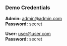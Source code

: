 ### Demo Credentials

**Admin:** admin@admin.com  
**Password:** secret

**User:** user@user.com  
**Password:** secret
